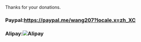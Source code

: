 Thanks for your donations.
### Paypal:https://paypal.me/wang207?locale.x=zh_XC
### Alipay:![Alipay](../master/Screenshots/alipay.jpg)
